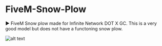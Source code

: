 # FiveM-Snow-Plow #
► FiveM Snow plow made for Infinite Network DOT X GC. This is a very good model but does not have a functoning snow plow.


![alt text](https://make-fligth-simps.great-aga.in/xYtpHEzE8G.png)
